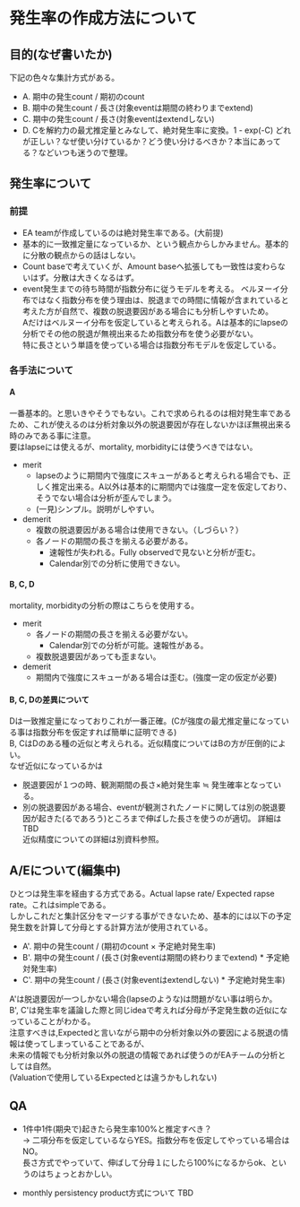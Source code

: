 # 発生率の作成方法について

## 目的(なぜ書いたか)
下記の色々な集計方式がある。
* A. 期中の発生count / 期初のcount
* B. 期中の発生count / 長さ(対象eventは期間の終わりまでextend)
* C. 期中の発生count / 長さ(対象eventはextendしない)
* D. Cを解約力の最尤推定量とみなして、絶対発生率に変換。1 - exp(-C)
どれが正しい？なぜ使い分けているか？どう使い分けるべきか？本当にあってる？などいつも迷うので整理。

## 発生率について
### 前提
* EA teamが作成しているのは絶対発生率である。(大前提)
* 基本的に一致推定量になっているか、という観点からしかみません。基本的に分散の観点からの話はしない。
* Count baseで考えていくが、Amount baseへ拡張しても一致性は変わらないはず。分散は大きくなるはず。
* event発生までの待ち時間が指数分布に従うモデルを考える。
ベルヌーイ分布ではなく指数分布を使う理由は、脱退までの時間に情報が含まれていると考えた方が自然で、複数の脱退要因がある場合にも分析しやすいため。  
Aだけはベルヌーイ分布を仮定していると考えられる。Aは基本的にlapseの分析でその他の脱退が無視出来るため指数分布を使う必要がない。  
特に長さという単語を使っている場合は指数分布モデルを仮定している。

### 各手法について
#### A
一番基本的。と思いきやそうでもない。これで求められるのは相対発生率であるため、これが使えるのは分析対象以外の脱退要因が存在しないかほぼ無視出来る時のみである事に注意。  
要はlapseには使えるが、mortality, morbidityには使うべきではない。  
* merit
  - lapseのように期間内で強度にスキューがあると考えられる場合でも、正しく推定出来る。A以外は基本的に期間内では強度一定を仮定しており、そうでない場合は分析が歪んでしまう。
  - (一見)シンプル。説明がしやすい。
* demerit
  - 複数の脱退要因がある場合は使用できない。（しづらい？）
  - 各ノードの期間の長さを揃える必要がある。
    - 速報性が失われる。Fully observedで見ないと分析が歪む。
    - Calendar別での分析に使用できない。

#### B, C, D
mortality, morbidityの分析の際はこちらを使用する。
* merit
  - 各ノードの期間の長さを揃える必要がない。
    - Calendar別での分析が可能。速報性がある。
  - 複数脱退要因があっても歪まない。
* demerit
  - 期間内で強度にスキューがある場合は歪む。(強度一定の仮定が必要)

#### B, C, Dの差異について
Dは一致推定量になっておりこれが一番正確。(Cが強度の最尤推定量になっている事は指数分布を仮定すれば簡単に証明できる)  
B, CはDのある種の近似と考えられる。近似精度についてはBの方が圧倒的によい。  
なぜ近似になっているかは
* 脱退要因が１つの時、観測期間の長さ×絶対発生率 ≒ 発生確率となっている。
* 別の脱退要因がある場合、eventが観測されたノードに関しては別の脱退要因が起きた(るであろう)ところまで伸ばした長さを使うのが適切。
詳細はTBD  
近似精度についての詳細は別資料参照。

## A/Eについて(編集中)
ひとつは発生率を経由する方式である。Actual lapse rate/ Expected rapse rate。これはsimpleである。  
しかしこれだと集計区分をマージする事ができないため、基本的には以下の予定発生数を計算して分母とする計算方法が使用されている。  

* A'. 期中の発生count / (期初のcount × 予定絶対発生率)
* B'. 期中の発生count / (長さ(対象eventは期間の終わりまでextend) * 予定絶対発生率)
* C'. 期中の発生count / (長さ(対象eventはextendしない) * 予定絶対発生率)

A'は脱退要因が一つしかない場合(lapseのような)は問題がない事は明らか。  
B', C'は発生率を議論した際と同じideaで考えれば分母が予定発生数の近似になっていることがわかる。  
注意すべきは,Expectedと言いながら期中の分析対象以外の要因による脱退の情報は使ってしまっていることであるが、  
未来の情報でも分析対象以外の脱退の情報であれば使うのがEAチームの分析としては自然。  
(Valuationで使用しているExpectedとは違うかもしれない)  

## QA
* 1件中1件(期央で)起きたら発生率100%と推定すべき？  
→ 二項分布を仮定しているならYES。指数分布を仮定してやっている場合はNO。  
長さ方式でやっていて、伸ばして分母１にしたら100%になるからok、というのはちょっとおかしい。  

* monthly persistency product方式について
TBD  
